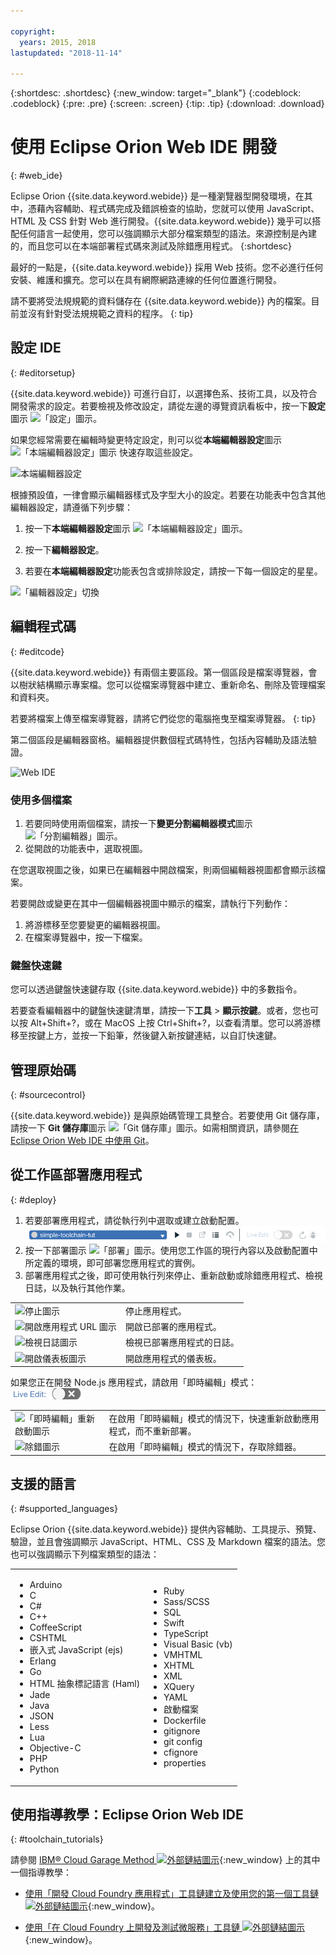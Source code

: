 ```yaml
---

copyright:
  years: 2015, 2018
lastupdated: "2018-11-14"

---
```


{:shortdesc: .shortdesc}
{:new_window: target="_blank"}
{:codeblock: .codeblock}
{:pre: .pre}
{:screen: .screen}
{:tip: .tip}
{:download: .download}

# 使用 Eclipse Orion Web IDE 開發
{: #web_ide}

Eclipse Orion {{site.data.keyword.webide}} 是一種瀏覽器型開發環境，在其中，憑藉內容輔助、程式碼完成及錯誤檢查的協助，您就可以使用 JavaScript、HTML 及 CSS 針對 Web 進行開發。{{site.data.keyword.webide}} 幾乎可以搭配任何語言一起使用，您可以強調顯示大部分檔案類型的語法。來源控制是內建的，而且您可以在本端部署程式碼來測試及除錯應用程式。
{:shortdesc}

最好的一點是，{{site.data.keyword.webide}} 採用 Web 技術。您不必進行任何安裝、維護和擴充。您可以在具有網際網路連線的任何位置進行開發。

請不要將受法規規範的資料儲存在 {{site.data.keyword.webide}} 內的檔案。目前並沒有針對受法規規範之資料的程序。
{: tip}

## 設定 IDE
{: #editorsetup}

{{site.data.keyword.webide}} 可進行自訂，以選擇色系、技術工具，以及符合開發需求的設定。若要檢視及修改設定，請從左邊的導覽資訊看板中，按一下**設定**圖示 <img class="inline" src="images/webide_settings_icon_light_small.png"  alt="「設定」圖示">。

如果您經常需要在編輯時變更特定設定，則可以從**本端編輯器設定**圖示 <img class="inline" src="images/webide_local_settings_icon_light_small.png"  alt="「本端編輯器設定」圖示"> 快速存取這些設定。

![本端編輯器設定](images/webide_local_editor_settings_light.png)

根據預設值，一律會顯示編輯器樣式及字型大小的設定。若要在功能表中包含其他編輯器設定，請遵循下列步驟：

1. 按一下**本端編輯器設定**圖示 <img class="inline" src="images/webide_local_settings_icon_light_small.png"  alt="「本端編輯器設定」圖示">。

2. 按一下**編輯器設定**。

3. 若要在**本端編輯器設定**功能表包含或排除設定，請按一下每一個設定的星星。

![「編輯器設定」切換](images/webide_editor_settings_toggle_light.png)


## 編輯程式碼
{: #editcode}

{{site.data.keyword.webide}} 有兩個主要區段。第一個區段是檔案導覽器，會以樹狀結構顯示專案檔。您可以從檔案導覽器中建立、重新命名、刪除及管理檔案和資料夾。

若要將檔案上傳至檔案導覽器，請將它們從您的電腦拖曳至檔案導覽器。
{: tip}

第二個區段是編輯器窗格。編輯器提供數個程式碼特性，包括內容輔助及語法驗證。

![Web IDE](images/webide_light.png)

### 使用多個檔案
1. 若要同時使用兩個檔案，請按一下**變更分割編輯器模式**圖示 <img class="inline" src="images/webide_split_editor_icon_light_small.png"  alt="「分割編輯器」圖示">。
2. 從開啟的功能表中，選取視圖。

 在您選取視圖之後，如果已在編輯器中開啟檔案，則兩個編輯器視圖都會顯示該檔案。

 若要開啟或變更在其中一個編輯器視圖中顯示的檔案，請執行下列動作：
 1. 將游標移至您要變更的編輯器視圖。
 2. 在檔案導覽器中，按一下檔案。

### 鍵盤快速鍵
您可以透過鍵盤快速鍵存取 {{site.data.keyword.webide}} 中的多數指令。

若要查看編輯器中的鍵盤快速鍵清單，請按一下**工具** > **顯示按鍵**。或者，您也可以按 Alt+Shift+?，或在 MacOS 上按 Ctrl+Shift+?，以查看清單。您可以將游標移至按鍵上方，並按一下鉛筆，然後鍵入新按鍵連結，以自訂快速鍵。

## 管理原始碼
{: #sourcecontrol}

{{site.data.keyword.webide}} 是與原始碼管理工具整合。若要使用 Git 儲存庫，請按一下 **Git 儲存庫**圖示 <img class="inline" src="images/webide_git_icon_light_small.png"  alt="「Git 儲存庫」圖示">。如需相關資訊，請參閱[在 Eclipse Orion Web IDE 中使用 Git](/docs/services/ContinuousDelivery/git_web_ide.html#git_web_ide)。

## 從工作區部署應用程式
{: #deploy}

1. 若要部署應用程式，請從執行列中選取或建立啟動配置。![執行列](images/webide_runbar_light.png)   
1. 按一下部署圖示 <img class="inline" src="images/webide_deploy_button_light_small.png"  alt="「部署」圖示">。使用您工作區的現行內容以及啟動配置中所定義的環境，即可部署您應用程式的實例。
2. 部署應用程式之後，即可使用執行列來停止、重新啟動或除錯應用程式、檢視日誌，以及執行其他作業。


<table role="presentation">
<tr><td><img src="./images/stop_button.png"  alt="停止圖示"></td><td>停止應用程式。</td></tr>
<tr><td> <img src="./images/open_app_url.png"  alt="開啟應用程式 URL 圖示"></td><td> 開啟已部署的應用程式。</td></tr>
<tr><td><img src="./images/view_logs.png"  alt="檢視日誌圖示"></td><td>檢視已部署應用程式的日誌。</td></tr>
<tr><td><img src="./images/open_dashboard.png"  alt="開啟儀表板圖示"></td><td>開啟應用程式的儀表板。</td></tr>
</table>

如果您正在開發 Node.js 應用程式，請啟用「即時編輯」模式：<img  src="./images/enable_live_edit.png"  alt="啟用即時編輯調節器">

<table role="presentation"><tr><td><img src="./images/live_edit_restart.png"  alt="「即時編輯」重新啟動圖示"></td><td>在啟用「即時編輯」模式的情況下，快速重新啟動應用程式，而不重新部署。</td></tr>
<tr><td> <img src="./images/debug_icon.png"  alt="除錯圖示"></td>
<td>在啟用「即時編輯」模式的情況下，存取除錯器。
</td></tr>
</table>

<!-- 3/6/2016: bl commands don't work with V2/CD
## Editing outside of the {{site.data.keyword.webide}}
{: #editlocal}

To use an editor besides the {{site.data.keyword.webide}}, set up {{site.data.keyword.Bluemix_live}} so that you can work directly with your project files in any tool. {{site.data.keyword.Bluemix_live_notm}} is a command-line application that synchronizes the changes in your local file system with your cloud workspace in {{site.data.keyword.Bluemix_short}}.

### Before you begin

Download and install the [{{site.data.keyword.Bluemix_live_notm}} command-line interface ![External link icon](../../icons/launch-glyph.svg "External link icon")](http://livesyncdownload.ng.bluemix.net){: new_window}.

### Synchronizing your local environment with {{site.data.keyword.Bluemix_notm}}
{: #edit_local_download}

1. Open a command-line window.
2. Sign in to {{site.data.keyword.Bluemix_notm}}:

	```
	bl login
	```
	{: pre}

3. When you are prompted, enter your IBMid and password.
4. View a list of your {{site.data.keyword.Bluemix_notm}} projects:

	```
	bl projects
	```
	{: pre}

4. Synchronize your local environment with your project on {{site.data.keyword.Bluemix_notm}}:

	```
	bl sync projectName
	```
	{: pre}

where `projectName` is your {{site.data.keyword.Bluemix_notm}} app's name.

When you are finished editing, enter `q` to end synchronization.

### Enabling the Desktop Sync feature to edit code locally

The Desktop Sync feature is like Live Edit mode for the command line. You need the Desktop Sync feature to debug on the command line.
1. In another command-line window, enable the Desktop Sync feature:

	```
	cd localDirectory
	bl start
	```
	{: codeblock}

2. Use the launch configuration that you created in the {{site.data.keyword.webide}}. After you select the launch configuration, the Desktop Sync feature is enabled in your local environment. In the command-line window that you just opened, you can view the app's URL, the debug URL, the manage URL, and view the {{site.data.keyword.Bluemix_live_notm}} state.

3. Refresh the browser and verify that you can see the changes that you saved to static files in the local workspace.

### Disabling the Desktop Sync feature

1. In the second command-line window, enter `bl stop`.
2. In the first command-line window, enter `q`.

-->

## 支援的語言
{: #supported_languages}

Eclipse Orion {{site.data.keyword.webide}} 提供內容輔助、工具提示、預覽、驗證，並且會強調顯示 JavaScript、HTML、CSS 及 Markdown 檔案的語法。您也可以強調顯示下列檔案類型的語法：

<table role="presentation">
<tr>
<td>
<ul><li>Arduino
</li><li>C</li>
<li>C#
</li><li>C++
</li><li>CoffeeScript
</li><li>CSHTML
</li><li>嵌入式 JavaScript (ejs)
</li><li>Erlang
</li><li>Go
</li><li>HTML 抽象標記語言 (Haml)
</li><li>Jade
</li><li>Java
</li><li>JSON
</li><li>Less  
</li><li>Lua  
</li><li>Objective-C
</li><li>PHP
</li><li>Python</li></ul>
</td>
<td>
<ul><li>Ruby
</li><li>Sass/SCSS
</li><li>SQL
</li><li>Swift
</li><li>TypeScript
</li><li>Visual Basic (vb)
</li><li>VMHTML
</li><li>XHTML
</li><li>XML
</li><li>XQuery
</li><li>YAML
</li><li>啟動檔案
</li><li>Dockerfile
</li><li>gitignore
</li><li>git config
</li><li>cfignore
</li><li>properties
</li></ul>
</td>
</tr>
</table>

## 使用指導教學：Eclipse Orion Web IDE
{: #toolchain_tutorials}

請參閱 [IBM&reg; Cloud Garage Method ![外部鏈結圖示](../../icons/launch-glyph.svg "外部鏈結圖示")](https://www.ibm.com/cloud/garage){:new_window} 上的其中一個指導教學：

  * [使用「開發 Cloud Foundry 應用程式」工具鏈建立及使用您的第一個工具鏈 ![外部鏈結圖示](../../icons/launch-glyph.svg "外部鏈結圖示")](https://www.ibm.com/cloud/garage/tutorials/introduce-develop-cloud-foundry-app-toolchain){:new_window}。

  * [使用「在 Cloud Foundry 上開發及測試微服務」工具鏈 ![外部鏈結圖示](../../icons/launch-glyph.svg "外部鏈結圖示")](https://www.ibm.com/cloud/garage/tutorials/use-develop-test-microservices-on-cloud-foundry-toolchain){:new_window}。
